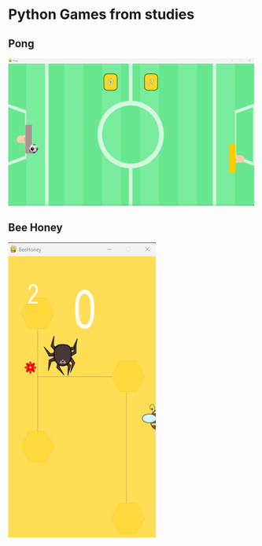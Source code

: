 # Python Games from studies


## Pong

<img src="https://github.com/alexandre-ferreira-1986/Python_learning/blob/main/Pygame/Pong/assets/final_program.png" 
     width="500" 
     height="300" />

## Bee Honey

<img src="https://github.com/alexandre-ferreira-1986/Python_learning/blob/main/Pygame/BeeHoney/assets/print_beehoney.png" 
     width="300" 
     height="600" />

